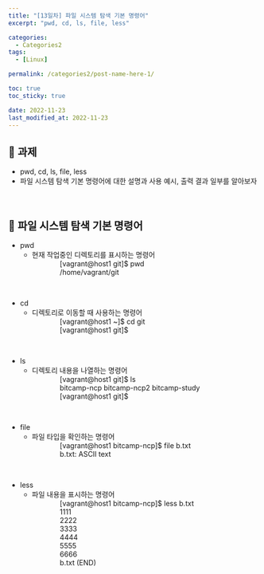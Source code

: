 ```yaml
---
title: "[13일차] 파일 시스템 탐색 기본 명령어"
excerpt: "pwd, cd, ls, file, less"

categories:
  - Categories2
tags:
  - [Linux]

permalink: /categories2/post-name-here-1/

toc: true
toc_sticky: true

date: 2022-11-23
last_modified_at: 2022-11-23
---
```


## 🦥 과제
* pwd, cd, ls, file, less
* 파일 시스템 탐색 기본 명령어에 대한 설명과 사용 예시, 출력 결과 일부를 알아보자
<br><br><br>

## 🦥 파일 시스템 탐색 기본 명령어
* pwd
  - 현재 작업중인 디렉토리를 표시하는 명령어  
    [vagrant@host1 git]$ pwd  
    /home/vagrant/git  
<br>
      
* cd
  - 디렉토리로 이동할 때 사용하는 명령어  
    [vagrant@host1 ~]$ cd git  
    [vagrant@host1 git]$
<br>
      
* ls
  - 디렉토리 내용을 나열하는 명령어  
    [vagrant@host1 git]$ ls  
    bitcamp-ncp  bitcamp-ncp2  bitcamp-study  
    [vagrant@host1 git]$  
<br>
      
* file
  - 파일 타입을 확인하는 명령어  
    [vagrant@host1 bitcamp-ncp]$ file b.txt  
    b.txt: ASCII text  
<br>

* less
  - 파일 내용을 표시하는 명령어  
    [vagrant@host1 bitcamp-ncp]$ less b.txt  
    1111  
    2222  
    3333  
    4444  
    5555  
    6666  
    b.txt (END)  
<br>
